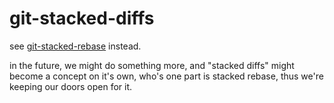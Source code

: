 # git-stacked-diffs

see [git-stacked-rebase](http://github.com/kiprasmel/git-stacked-rebase) instead.

in the future, we might do something more, and "stacked diffs" might become a concept on it's own, who's one part is stacked rebase, thus we're keeping our doors open for it.

